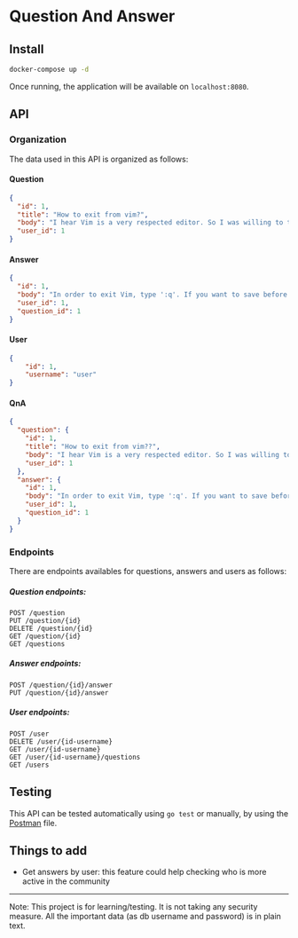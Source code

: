 # Question And Answer

## Install
```sh
docker-compose up -d
```
Once running, the application will be available on `localhost:8080`.
## API
### Organization
The data used in this API is organized as follows:

#### Question
```json
{
  "id": 1,
  "title": "How to exit from vim?",
  "body": "I hear Vim is a very respected editor. So I was willing to try it out, but not I am not able to exit from it. And if I kill the process, the content of the file gets lost. What should I do?",
  "user_id": 1
}
```
#### Answer
```json
{
  "id": 1,
  "body": "In order to exit Vim, type ':q'. If you want to save before exiting, type ':wq'.!",
  "user_id": 1,
  "question_id": 1
}
```
#### User
```json
{
    "id": 1,
    "username": "user"
}
```

#### QnA
```json
{
  "question": {
    "id": 1,
    "title": "How to exit from vim??",
    "body": "I hear Vim is a very respected editor. So I was willing to try it out, but not I am not able to exit from it. And if I kill the process, the content of the file gets lost. What should I do?",
    "user_id": 1
  },
  "answer": {
    "id": 1,
    "body": "In order to exit Vim, type ':q'. If you want to save before exiting, type ':wq'.",
    "user_id": 1,
    "question_id": 1
  }
}
```

### Endpoints
There are endpoints availables for questions, answers and users as follows:

##### Question endpoints:
```
POST /question
PUT /question/{id}
DELETE /question/{id}
GET /question/{id}
GET /questions
```

##### Answer endpoints:
```
POST /question/{id}/answer
PUT /question/{id}/answer
```

##### User endpoints:
```
POST /user
DELETE /user/{id-username}
GET /user/{id-username}
GET /user/{id-username}/questions
GET /users
```
## Testing
This API can be tested automatically using `go test` or manually, by using the [Postman](https://github.com/Felipe31/questionandanswer/blob/main/Go%20QuestionAndAnswer.com.postman_collection.json) file.

## Things to add
- Get answers by user: this feature could help checking who is more active in the community

---
Note: This project is for learning/testing. It is not taking any security measure. All the important data (as db username and password) is in plain text. 
